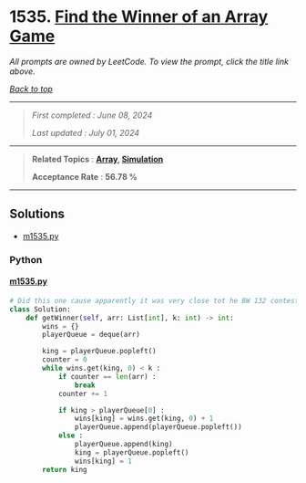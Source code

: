 # 1535. [Find the Winner of an Array Game](<https://leetcode.com/problems/find-the-winner-of-an-array-game>)

*All prompts are owned by LeetCode. To view the prompt, click the title link above.*

*[Back to top](<../README.md>)*

------

> *First completed : June 08, 2024*
>
> *Last updated : July 01, 2024*

------

> **Related Topics** : **[Array](<by_topic/Array.md>), [Simulation](<by_topic/Simulation.md>)**
>
> **Acceptance Rate** : **56.78 %**

------

## Solutions

- [m1535.py](<../my-submissions/m1535.py>)
### Python
#### [m1535.py](<../my-submissions/m1535.py>)
```Python
# Did this one cause apparently it was very close tot he BW 132 contest q2 and it was lol
class Solution:
    def getWinner(self, arr: List[int], k: int) -> int:
        wins = {}
        playerQueue = deque(arr)

        king = playerQueue.popleft()
        counter = 0
        while wins.get(king, 0) < k :
            if counter == len(arr) :
                break
            counter += 1

            if king > playerQueue[0] :
                wins[king] = wins.get(king, 0) + 1
                playerQueue.append(playerQueue.popleft())
            else :
                playerQueue.append(king)
                king = playerQueue.popleft()
                wins[king] = 1
        return king
```

